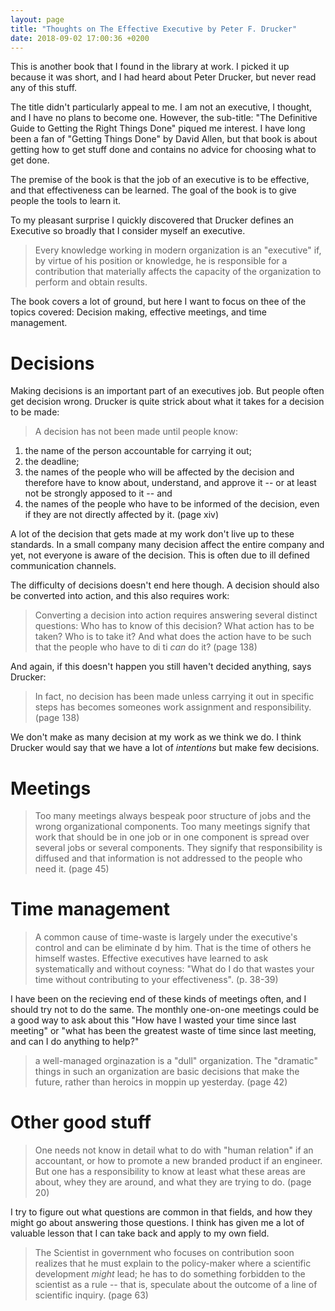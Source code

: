 ```yaml
---
layout: page
title: "Thoughts on The Effective Executive by Peter F. Drucker"
date: 2018-09-02 17:00:36 +0200
---
```


This is another book that I found in the library at work. I picked it up because it was short, and I had heard about Peter Drucker, but never read any of this stuff.

The title didn't particularly appeal to me. I am not an executive, I thought, and I have no plans to become one. However, the sub-title: "The Definitive Guide to Getting the Right Things Done" piqued me interest. I have long been a fan of "Getting Things Done" by David Allen, but that book is about getting how to get stuff done and contains no advice for choosing what to get done. 

The premise of the book is that the job of an executive is to be effective, and that effectiveness can be learned. The goal of the book is to give people the tools to learn it.

To my pleasant surprise I quickly discovered that Drucker defines an Executive so broadly that I consider myself an executive.

> Every knowledge working in modern organization is an "executive" if, by virtue of his position or knowledge, he is responsible for a contribution that materially affects the capacity of the organization to perform and obtain results. 

The book covers a lot of ground, but here I want to focus on thee of the topics covered: Decision making,  effective meetings, and time management. 

# Decisions

Making decisions is an important part of an executives job. But people often get decision wrong. Drucker is quite strick about what it takes for a decision to be made:

> A decision has not been made until people know:
1. the name of the person accountable for carrying it out;
1. the deadline;
1. the names of the people who will be affected by the decision and therefore have to know about, understand, and approve it -- or at least not be strongly apposed to it -- and 
1. the names of the people who have to be informed of the decision, even if they are not directly affected by it. (page xiv)

A lot of the decision that gets made at my work don't live up to these standards. In a small company many decision affect the entire company and yet, not everyone is aware of the decision. This is often due to ill defined communication channels.

The difficulty of decisions doesn't end here though. A decision should also be converted into action, and this also requires work:

> Converting a decision into action requires answering several distinct questions: Who has to know of this decision? What action has to be taken? Who is to take it? And what does the action have to be such that the people who have to di ti _can_ do it? (page 138)

And again, if this doesn't happen you still haven't decided anything, says Drucker:

> In fact, no decision has been made unless carrying it out in specific steps has becomes someones work assignment and responsibility. (page 138)

We don't make as many decision at my work as we think we do. I think Drucker would say that we have a lot of _intentions_ but make few decisions.

# Meetings

> Too many meetings always bespeak poor structure of jobs and the wrong organizational components. Too many meetings signify that work that should be in one job or in one component is spread over several jobs or several components. They signify that responsibility is diffused and that information is not addressed to the people who need it. (page 45)

# Time management

> A common cause of time-waste is largely under the executive's control and can be eliminate d by him. That is the time of others he himself wastes. Effective executives have learned to ask systematically and without coyness: "What do I do that wastes your time without contributing to your effectiveness". (p. 38-39)

I have been on the recieving end of these kinds of meetings often, and I should try not to do the same. The monthly one-on-one meetings could be a good way to ask about this "How have I wasted your time since last meeting" or "what has been the greatest waste of time since last meeting, and can I do anything to help?"

> a well-managed orginazation is a "dull" organization. The "dramatic" things in such an organization are basic decisions that make the future, rather than heroics in moppin up yesterday. (page 42)

# Other good stuff

> One needs not know in detail what to do with "human relation" if an accountant, or how to promote a new branded product if an engineer. But one has a responsibility to know at least what these areas are about, whey they are around, and what they are trying to do. (page 20)

I try to figure out what questions are common in that fields, and how they might go about answering those questions. I think has given me a lot of valuable lesson that I can take back and apply to my own field.

> The Scientist in government who focuses on contribution soon realizes that he must explain to the policy-maker where a scientific development _might_ lead; he has to do something forbidden to the scientist as a rule -- that is, speculate about the outcome of a line of scientific inquiry. (page 63)